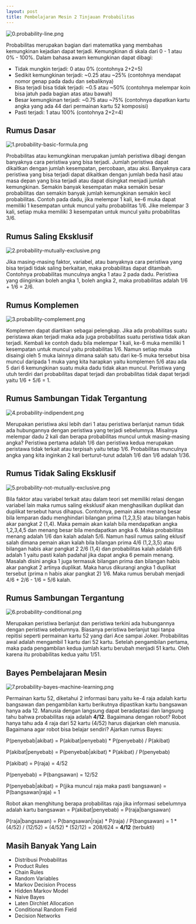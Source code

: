 ```yaml
---
layout: post
title: Pembelajaran Mesin 2 Tinjauan Probabilitas
---
```

![0.probability-line.png](https://images.hive.blog/DQmWtcSYdvcp5V3YKuspzZ1FB52LS1Zx4WLxyWoBntxX8ea/0.probability-line.png)

Probabilitas merupakan bagian dari matematika yang membahas kemungkinan kejadian dapat terjadi. Kemungkinan di skala dari 0 - 1 atau 0% - 100%. Dalam bahasa awam kemungkinan dapat dibagi:

*   Tidak mungkin terjadi: 0 atau 0% (contohnya 2+2=5)
*   Sedikit kemungkinan terjadi: ~0.25 atau ~25% (contohnya mendapat nomor genap pada dadu dan sebaliknya)
*   Bisa terjadi bisa tidak terjadi: ~0.5 atau ~50% (contohnya melempar koin bisa jatuh pada bagian atas atau bawah)
*   Besar kemungkinan terjadi: ~0.75 atau ~75% (contohnya dapatkan kartu angka yang ada 44 dari permainan kartu 52 komposisi)
*   Pasti terjadi: 1 atau 100% (contohnya 2+2=4)

## Rumus Dasar

![1.probability-basic-formula.png](https://images.hive.blog/DQmc4r2MG1X2atQmTqptkGAZ6N7YPvvEnd74y1R91Nqhrpw/1.probability-basic-formula.png)

Probabilitas atau kemungkinan merupakan jumlah peristiwa dibagi dengan banyaknya cara peristiwa yang bisa terjadi. Jumlah peristiwa dapat dikaitkan dengan jumlah kesempatan, percobaan, atau aksi. Banyaknya cara peristiwa yang bisa terjadi dapat dikaitkan dengan jumlah beda hasil atau masa depan yang bisa terjadi atau dapat disingkat menjadi jumlah kemungkinan. Semakin banyak kesempatan maka semakin besar probabilitas dan semakin banyak jumlah kemungkinan semakin kecil probabilitas. Contoh pada dadu, jika melempar 1 kali, ke-6 muka dapat memiliki 1 kesempatan untuk muncul yaitu probabilitas 1/6\. Jike melempar 3 kali, setiap muka memiliki 3 kesempatan untuk muncul yaitu probabilitas 3/6.

## Rumus Saling Eksklusif

![2.probability-mutually-exclusive.png](https://images.hive.blog/DQmejGYfuys2WoofogugE9pyMyWCAqNbLjXLVaLwKT4uNEK/2.probability-mutually-exclusive.png)

Jika masing-masing faktor, variabel, atau banyaknya cara peristiwa yang bisa terjadi tidak saling berkaitan, maka probabilitas dapat ditambah. Contohnya probabilitas munculnya angka 1 atau 2 pada dadu. Peristiwa yang diinginkan boleh angka 1, boleh angka 2, maka probabilitas adalah 1/6 + 1/6 = 2/6.

## Rumus Komplemen

![3.probability-complement.png](https://images.hive.blog/DQmaHkcoXHFyBwQXbFujTNmGpWerN5kuhepTRgovhmt4AKV/3.probability-complement.png)

Komplemen dapat diartikan sebagai pelengkap. Jika ada probabilitas suatu peristawa akan terjadi maka ada juga probabilitas suatu peristiwa tidak akan terjadi. Kembali ke contoh dadu bila melempar 1 kali, ke-6 muka memiliki 1 kesempatan untuk muncul yaitu probabilitas 1/6\. Namun setiap muka disaingi oleh 5 muka lainnya dimana salah satu dari ke-5 muka tersebut bisa muncul daripada 1 muka yang kita harapkan yaitu komplemen 5/6 atau ada 5 dari 6 kemungkinan suatu muka dadu tidak akan muncul. Peristiwa yang utuh terdiri dari probabilitas dapat terjadi dan probabilitas tidak dapat terjadi yaitu 1/6 + 5/6 = 1.



## Rumus Sambungan Tidak Tergantung

![4.probability-indipendent.png](https://images.hive.blog/DQmf3tAnD4kaHMJkU3tGdovtfqdq2nC8rafxgpvsXiWpXDT/4.probability-indipendent.png)

Merupakan peristiwa aksi lebih dari 1 atau peristiwa berlanjut namun tidak ada hubungannya dengan peristiwa yang terjadi sebelumnya. Misalnya melempar dadu 2 kali dan berapa probabilitas muncul untuk masing-masing angka? Peristiwa pertama adalah 1/6 dan peristiwa kedua merupakan peristawa tidak terkait atau terpisah yaitu tetap 1/6\. Probabilitas munculnya angka yang kita inginkan 2 kali berturut-turut adalah 1/6 dan 1/6 adalah 1/36.



## Rumus Tidak Saling Eksklusif

![5.probability-not-mutually-exclusive.png](https://images.hive.blog/DQmSLCdH4BtaSeZte4FAgznMY3veUrZk6xV3aXDiKwE9JNG/5.probability-not-mutually-exclusive.png)

Bila faktor atau variabel terkait atau dalam teori set memiliki relasi dengan variabel lain maka rumus saling eksklusif akan menghasilkan duplikat dan duplikat tersebut harus dihapus. Contohnya, pemain akan menang besar bila lemparan dadu menghindari bilangan prima (1,2,3,5) atau bilangan habis akar pangkat 2 (1,4). Maka pemain akan kalah bila mendapatkan angka 1,2,3,4,5 dan menang besar bila mendapatkan angka 6\. Maka probabilitas menang adalah 1/6 dan kalah adalah 5/6\. Namun hasil rumus saling eklusif salah dimana pemain akan kalah bila bilangan prima 4/6 (1,2,3,5) atau bilangan habis akar pangkat 2 2/6 (1,4) dan probabilitas kalah adalah 6/6 adalah 1 yaitu pasti kalah padahal jika dapat angka 6 pemain menang. Masalah disini angka 1 juga termasuk bilangan prima dan bilangan habis akar pangkat 2 artinya duplikat. Maka harus dikurangi angka 1 duplikat tersebut (prima n habis akar pangkat 2) 1/6\. Maka rumus berubah menjadi 4/6 + 2/6 - 1/6 = 5/6 kalah.



## Rumus Sambungan Tergantung

![6.probability-conditional.png](https://images.hive.blog/DQmaPnP2TZVrzkSYbGR89RrHSAHkyRJeA61JtFCnzX2teHg/6.probability-conditional.png)

Merupakan peristiwa berlanjut dan peristiwa terkini ada hubungannya dengan peristiwa sebelumnya. Biasanya peristiwa berlanjut tapi tanpa repitisi seperti permainan kartu 52 yang dari Ace sampai Joker. Probabilitas awal adalah mengambil 1 kartu dari 52 kartu. Setelah pengambilan pertama, maka pada pengambilan kedua jumlah kartu berubah menjadi 51 kartu. Oleh karena itu probabilitas kedua yaitu 1/51.



## Bayes Pembelajaran Mesin

![7.probability-bayes-machine-learning.png](https://images.hive.blog/DQmXuBBZYzSUe2DAfqStNnr4EwQSXwLPuuBAwVRCP85Cga2/7.probability-bayes-machine-learning.png)

Permainan kartu 52, diketahui 2 informasi baru yaitu ke-4 raja adalah kartu bangsawan dan pengambilan kartu berikutnya dipastikan kartu bangsawan hanya ada 12\. Manusia dengan langsung dapat beradaptasi dan langsung tahu bahwa probabilitas raja adalah **4/12**. Bagaimana dengan robot? Robot hanya tahu ada 4 raja dari 52 kartu (4/52) harus diajarkan oleh manusia. Bagaimana agar robot bisa belajar sendiri? Ajarkan rumus Bayes:



P(penyebab|akibat) = P(akibat|penyebab) * P(penyebab) / P(akibat)

P(akibat|penyebab) = P(penyebab|akibat) * P(akibat) / P(penyebab)

P(akibat) = P(raja) = 4/52

P(penyebab) = P(bangsawan) = 12/52

P(penyebab|akibat) = P(jika muncul raja maka pasti bangsawan) = P(bangsawan|raja) = 1

Robot akan menghitung berapa probabilitas raja jika informasi sebelumnya adalah kartu bangsawan = P(akibat|penyebab) = P(raja|bangsawan)

P(raja|bangsawan) = P(bangsawan|raja) * P(raja) / P(bangsawan) = 1 * (4/52) / (12/52) = (4/52) * (52/12) = 208/624 = **4/12** (terbukti)

## Masih Banyak Yang Lain

*   Distribusi Probabilitas
*   Product Rules
*   Chain Rules
*   Random Variables
*   Markov Decision Process
*   Hidden Markov Model
*   Naive Bayes
*   Laten Dirchlet Allocation
*   Conditional Random Field
*   Decision Networks